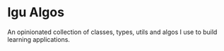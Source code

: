 # Igu Algos

An opinionated collection of classes, types, utils and algos I use to build learning applications.